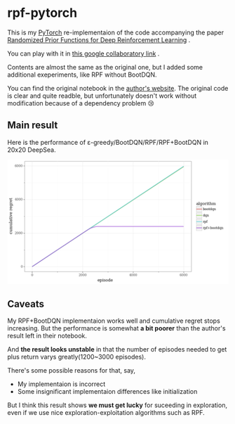 # rpf-pytorch
This is my [PyTorch](https://pytorch.org/) re-implementaion of the code accompanying the paper
[Randomized Prior Functions for Deep Reinforcement Learning](https://arxiv.org/abs/1806.03335)
.

You can play with it in
[this google collaboratory link](https://colab.research.google.com/github/kngwyu/rpf-pytorch/blob/master/rpf_pytorch.ipynb)
.

Contents are almost the same as the original one, but I added some additional
exeperiments, like RPF without BootDQN.

You can find the original notebook in the
[author's website](https://sites.google.com/corp/view/randomized-prior-nips-2018/home).
The original code is clear and quite readble, but unfortunately doesn't work without
modification because of a dependency problem :cry:

## Main result
Here is the performance of ε-greedy/BootDQN/RPF/RPF+BootDQN in 20x20 DeepSea.

![DeepSea experiment](./DeepSeaRPF.png)

## Caveats
My RPF+BootDQN implementaion works well and cumulative regret stops
increasing.
But the performance is somewhat **a bit poorer** than the author's
result left in their notebook.

And **the result looks unstable** in that the number of episodes
needed to get plus return varys greatly(1200~3000 episodes).

There's some possible reasons for that, say,
- My implementaion is incorrect
- Some insignificant implementaion differences like initialization

But I think this result shows **we must get lucky** for suceeding in
exploration, even if we use nice exploration-exploitation algorithms
such as RPF.

